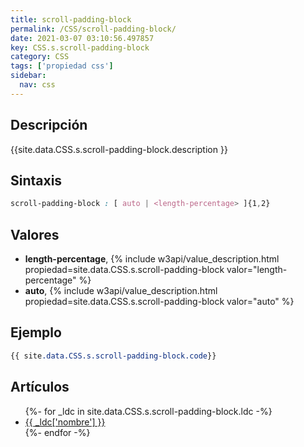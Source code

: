 ```yaml
---
title: scroll-padding-block
permalink: /CSS/scroll-padding-block/
date: 2021-03-07 03:10:56.497857
key: CSS.s.scroll-padding-block
category: CSS
tags: ['propiedad css']
sidebar: 
  nav: css
---
```


## Descripción
{{site.data.CSS.s.scroll-padding-block.description }}

## Sintaxis
~~~css
scroll-padding-block : [ auto | <length-percentage> ]{1,2}
~~~

## Valores
* **length-percentage**,  {% include w3api/value_description.html propiedad=site.data.CSS.s.scroll-padding-block valor="length-percentage" %}
* **auto**,  {% include w3api/value_description.html propiedad=site.data.CSS.s.scroll-padding-block valor="auto" %}

## Ejemplo
~~~css
{{ site.data.CSS.s.scroll-padding-block.code}}
~~~

## Artículos
<ul>
{%- for _ldc in site.data.CSS.s.scroll-padding-block.ldc -%}
   <li>
       <a href="{{_ldc['url'] }}">{{ _ldc['nombre'] }}</a>
   </li>
{%- endfor -%}
</ul>
